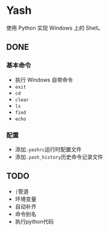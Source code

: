 # Yash
使用 Python 实现 Windows 上的 Shell。

## DONE
### 基本命令
- 执行 Windows 自带命令
- `exit`
- `cd`
- `clear`
- `ls`
- `find`
- `echo`

### 配置
- 添加`.yashrc`运行时配置文件
- 添加`.yash_history`历史命令记录文件

## TODO
- `|`管道
- 环境变量
- 自动补齐
- 命令别名
- 执行python代码